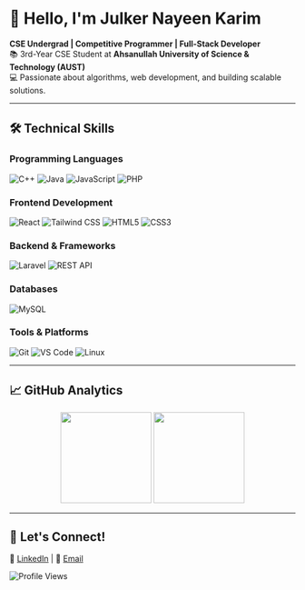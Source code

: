 # 👋 Hello, I'm Julker Nayeen Karim  

**CSE Undergrad | Competitive Programmer | Full-Stack Developer**  
📚 3rd-Year CSE Student at **Ahsanullah University of Science & Technology (AUST)**  
💻 Passionate about algorithms, web development, and building scalable solutions.  

---

## 🛠️ Technical Skills  

### **Programming Languages**  
![C++](https://img.shields.io/badge/-C++-F34B7D?logo=cplusplus&logoColor=white)  ![Java](https://img.shields.io/badge/-Java-E76F00?logo=java&logoColor=white)  ![JavaScript](https://img.shields.io/badge/-JavaScript-F7DF1E?logo=javascript&logoColor=black)  ![PHP](https://img.shields.io/badge/-PHP-777BB4?logo=php&logoColor=white)  

### **Frontend Development**  
![React](https://img.shields.io/badge/-React-38BDF8?logo=react&logoColor=black)  ![Tailwind CSS](https://img.shields.io/badge/-Tailwind_CSS-0F172A?logo=tailwind-css&logoColor=white)  ![HTML5](https://img.shields.io/badge/-HTML5-E34F26?logo=html5&logoColor=white)  ![CSS3](https://img.shields.io/badge/-CSS3-1572B6?logo=css3&logoColor=white)  

### **Backend & Frameworks**  
![Laravel](https://img.shields.io/badge/-Laravel-F72D20?logo=laravel&logoColor=white)  ![REST API](https://img.shields.io/badge/-REST_API-F97316?logo=api&logoColor=white)  

### **Databases**  
![MySQL](https://img.shields.io/badge/-MySQL-4479A1?logo=mysql&logoColor=white)  

### **Tools & Platforms**  
![Git](https://img.shields.io/badge/-Git-F05032?logo=git&logoColor=white)  ![VS Code](https://img.shields.io/badge/-VS_Code-007ACC?logo=visual-studio-code&logoColor=white)  ![Linux](https://img.shields.io/badge/-Linux-FCC624?logo=linux&logoColor=black)  

---

## 📈 GitHub Analytics  

<p align="center">  
  <img src="https://github-readme-stats.vercel.app/api?username=jnkarim&show_icons=true&theme=dark&bg_color=0D1117&title_color=58A6FF&text_color=FFFFFF" height="160">  
  <img src="https://github-readme-stats.vercel.app/api/top-langs/?username=jnkarim&layout=compact&theme=dark&bg_color=0D1117&title_color=58A6FF&text_color=FFFFFF" height="160">  
</p>  

---

## 🌟 Let's Connect!  
🔗 [LinkedIn](https://www.linkedin.com/in/jnkarim) | 📧 [Email](mailto:julkernkarim@gmail.com)  

![Profile Views](https://komarev.com/ghpvc/?username=jnkarim&color=58A6FF&label=PROFILE+VIEWS)  
